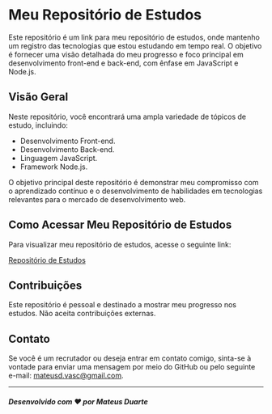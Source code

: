 # Meu Repositório de Estudos

Este repositório é um link para meu repositório de estudos, onde mantenho um registro das tecnologias que estou estudando em tempo real. O objetivo é fornecer uma visão detalhada do meu progresso e foco principal em desenvolvimento front-end e back-end, com ênfase em JavaScript e Node.js.

## Visão Geral

Neste repositório, você encontrará uma ampla variedade de tópicos de estudo, incluindo:

- Desenvolvimento Front-end.
- Desenvolvimento Back-end.
- Linguagem JavaScript.
- Framework Node.js.

O objetivo principal deste repositório é demonstrar meu compromisso com o aprendizado contínuo e o desenvolvimento de habilidades em tecnologias relevantes para o mercado de desenvolvimento web.

## Como Acessar Meu Repositório de Estudos

Para visualizar meu repositório de estudos, acesse o seguinte link:

[Repositório de Estudos](https://github.com/Mateuszdv/Estudos)

## Contribuições

Este repositório é pessoal e destinado a mostrar meu progresso nos estudos. Não aceita contribuições externas.

## Contato

Se você é um recrutador ou deseja entrar em contato comigo, sinta-se à vontade para enviar uma mensagem por meio do GitHub ou pelo seguinte e-mail: [mateusd.vasc@gmail.com](mailto:mateusd.vasc@gmail.com).

---

##### Desenvolvido com ❤️ por Mateus Duarte
